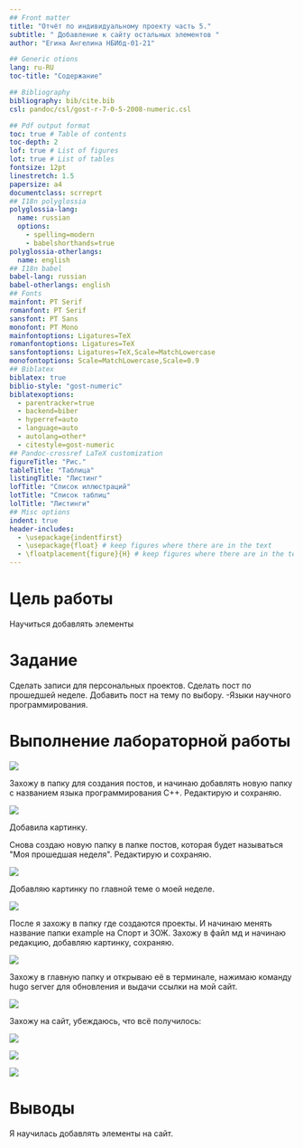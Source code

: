 ```yaml
---
## Front matter
title: "Отчёт по индивидуальному проекту часть 5."
subtitle: " Добавление к сайту остальных элементов "
author: "Егина Ангелина НБИбд-01-21"

## Generic otions
lang: ru-RU
toc-title: "Содержание"

## Bibliography
bibliography: bib/cite.bib
csl: pandoc/csl/gost-r-7-0-5-2008-numeric.csl

## Pdf output format
toc: true # Table of contents
toc-depth: 2
lof: true # List of figures
lot: true # List of tables
fontsize: 12pt
linestretch: 1.5
papersize: a4
documentclass: scrreprt
## I18n polyglossia
polyglossia-lang:
  name: russian
  options:
	- spelling=modern
	- babelshorthands=true
polyglossia-otherlangs:
  name: english
## I18n babel
babel-lang: russian
babel-otherlangs: english
## Fonts
mainfont: PT Serif
romanfont: PT Serif
sansfont: PT Sans
monofont: PT Mono
mainfontoptions: Ligatures=TeX
romanfontoptions: Ligatures=TeX
sansfontoptions: Ligatures=TeX,Scale=MatchLowercase
monofontoptions: Scale=MatchLowercase,Scale=0.9
## Biblatex
biblatex: true
biblio-style: "gost-numeric"
biblatexoptions:
  - parentracker=true
  - backend=biber
  - hyperref=auto
  - language=auto
  - autolang=other*
  - citestyle=gost-numeric
## Pandoc-crossref LaTeX customization
figureTitle: "Рис."
tableTitle: "Таблица"
listingTitle: "Листинг"
lofTitle: "Список иллюстраций"
lotTitle: "Список таблиц"
lolTitle: "Листинги"
## Misc options
indent: true
header-includes:
  - \usepackage{indentfirst}
  - \usepackage{float} # keep figures where there are in the text
  - \floatplacement{figure}{H} # keep figures where there are in the text
---
```


# Цель работы

Научиться добавлять элементы

# Задание

Сделать записи для персональных проектов.
Сделать пост по прошедшей неделе.
Добавить пост на тему по выбору.
-Языки научного программирования.

# Выполнение лабораторной работы

![](image/1.png)

Захожу в папку для создания постов, и начинаю добавлять новую папку с названием языка программирования С++.
Редактирую и сохраняю.

![](image/2.png)

Добавила картинку. 

Снова создаю новую папку в папке постов, которая будет называться "Моя прошедшая неделя". Редактирую и сохраняю.

![](image/3.png)

Добавляю картинку по главной теме о моей неделе.

![](image/4.png)

После я захожу в папку где создаются проекты. И начинаю менять название папки example на Спорт и ЗОЖ. Захожу в файл мд и начинаю редакцию, добавляю картинку, сохраняю.

![](image/5.png)

Захожу в главную папку и открываю её в терминале, нажимаю команду hugo server для обновления и выдачи ссылки на мой сайт.

![](image/6.png)

Захожу на сайт, убеждаюсь, что всё получилось:

![](image/7.png)

![](image/8.png)

![](image/9.png)

# Выводы

Я научилась добавлять элементы на сайт.
